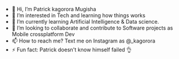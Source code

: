 - 👋 Hi, I’m Patrick kagorora Mugisha
- 👀 I’m interested in Tech and learning how things works
- 🌱 I’m currently learning Artificial Intelligence & Data science.
- 💞️ I’m looking to collaborate and contribute to Software projects as Mobile crossplatform Dev
- 📫 How to reach me? Text me on Instagram as @_kagorora
- ⚡ Fun fact: Patrick doesn't know himself failed 👌

<!---
kpyourgeek/kpyourgeek is a ✨ special ✨ repository because its `README.md` (this file) appears on your GitHub profile.
You can click the Preview link to take a look at your changes.
--->
